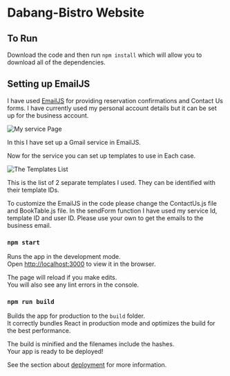 # Dabang-Bistro Website

## To Run

Download the code and then run ```npm install``` which will allow you to download all of the dependencies.

## Setting up EmailJS

I have used [EmailJS](https://www.emailjs.com/) for providing reservation confirmations and Contact Us forms. 
I have currently used my personal account details but it can be set up for the business account. 

![My service Page](https://ibb.co/NY8Rpkk)

In this I have set up a Gmail service in EmailJS. 

Now for the service you can set up templates to use in Each case. 

![The Templates List](https://ibb.co/L0hwkcJ)

This is the list of 2 separate templates I used. They can be identified with their template IDs.

To customize the EmailJS in the code please change the ContactUs.js file and BookTable.js file. In the sendForm function I have used my service Id, template ID and user ID. Please use your own to get the emails to the business email.

### `npm start`

Runs the app in the development mode.\
Open [http://localhost:3000](http://localhost:3000) to view it in the browser.

The page will reload if you make edits.\
You will also see any lint errors in the console.

### `npm run build`

Builds the app for production to the `build` folder.\
It correctly bundles React in production mode and optimizes the build for the best performance.

The build is minified and the filenames include the hashes.\
Your app is ready to be deployed!

See the section about [deployment](https://facebook.github.io/create-react-app/docs/deployment) for more information.

